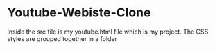 # Youtube-Webiste-Clone
Inside the src file is my youtube.html file which is my project. The CSS styles are grouped together in a folder
